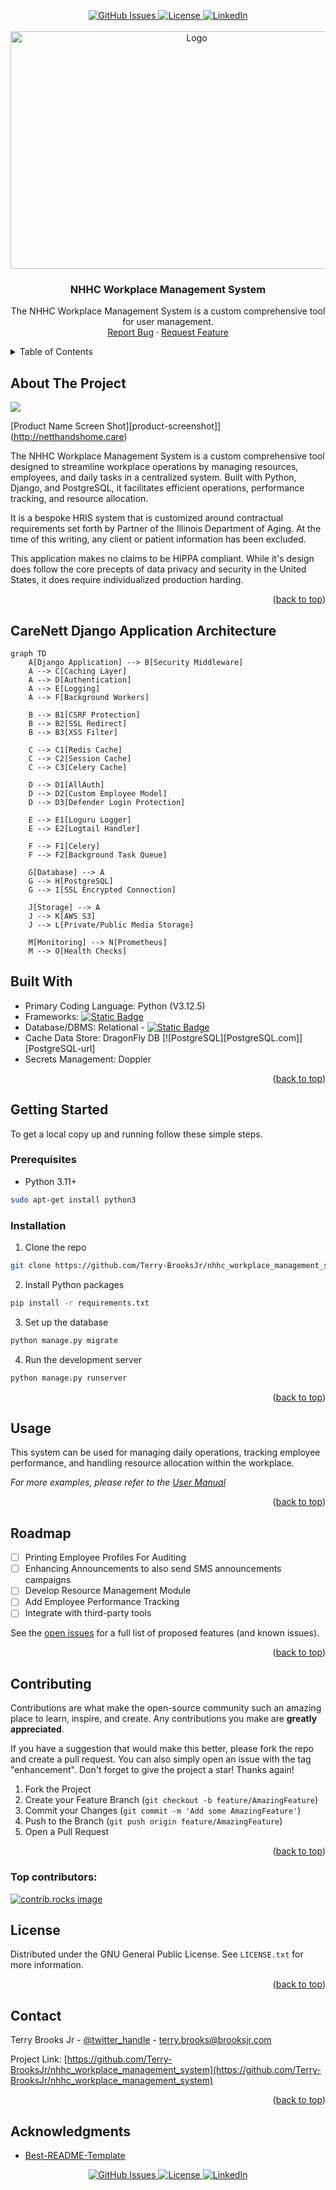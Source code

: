 <a id="readme-top"></a>

<!-- PROJECT SHIELDS -->
<div align="center">

  <a href="https://github.com/Terry-BrooksJr/nhhc_workplace_management_system/issues">
    <img src="https://img.shields.io/github/issues/Terry-BrooksJr/nhhc_workplace_management_system.svg?style=for-the-badge" alt="GitHub Issues">
  </a>
  <a href="https://github.com/Terry-BrooksJr/nhhc_workplace_management_system/blob/master/LICENSE.txt">
    <img src="https://img.shields.io/github/license/Terry-BrooksJr/nhhc_workplace_management_system.svg?style=for-the-badge" alt="License">
  </a>
  <a href="https://linkedin.com/in/terryabrooks">
    <img src="https://img.shields.io/badge/-LinkedIn-black.svg?style=for-the-badge&logo=linkedin&colorB=555" alt="LinkedIn">
  </a>

</div>

<!-- PROJECT LOGO -->
<br />
<div align="center">
  <a href="https://github.com/Terry-BrooksJr/nhhc_workplace_management_system">
    <img src="https://nhhc-chicago.nyc3.digitaloceanspaces.com/static/img/CareNettLogo.png" alt="Logo" width="580" height="380">
  </a>
  <h3 align="center">NHHC Workplace Management System</h3>
  <p align="center">
    The NHHC Workplace Management System is a custom comprehensive tool for user management.    <br />
    <a href="https://github.com/Terry-BrooksJr/nhhc_workplace_management_system/issues/new?labels=bug&template=bug-report---.md">Report Bug</a>
    ·
    <a href="https://github.com/Terry-BrooksJr/nhhc_workplace_management_system/issues/new?labels=enhancement&template=feature-request---.md">Request Feature</a>
  </p>
</div>

<!-- TABLE OF CONTENTS -->

<details>
  <summary>Table of Contents</summary>
  <ol>
    <li>
      <a href="#about-the-project">About The Project</a>
      <ul>
        <li><a href="#built-with">Built With</a></li>
      </ul>
    </li>
    <li>
      <a href="#getting-started">Getting Started</a>
      <ul>
        <li><a href="#prerequisites">Prerequisites</a></li>
        <li><a href="#installation">Installation</a></li>
      </ul>
    </li>
    <li><a href="#usage">Usage</a></li>
    <li><a href="#roadmap">Roadmap</a></li>
    <li><a href="#contributing">Contributing</a></li>
    <li><a href="#license">License</a></li>
    <li><a href="#contact">Contact</a></li>
    <li><a href="#acknowledgments">Acknowledgments</a></li>
  </ol>
</details>

<!-- ABOUT THE PROJECT -->

## About The Project

<img src="https://nhhc-chicago.nyc3.digitaloceanspaces.com/static/img/readme.png"/>

[Product Name Screen Shot][product-screenshot]](http://netthandshome.care)

The NHHC Workplace Management System is a custom comprehensive tool designed to streamline workplace operations by managing resources, employees, and daily tasks in a centralized system. Built with Python, Django, and PostgreSQL, it facilitates efficient operations, performance tracking, and resource allocation.

It is a bespoke HRIS system that is customized around contractual requirements set forth by Partner of the Illinois Department of Aging. At the time of this writing, any client or patient information has been excluded.

This application makes no claims to be HIPPA compliant. While it's design does follow the core precepts of data privacy and security in the United States, it does require individualized production harding.

<p align="right">(<a href="#readme-top">back to top</a>)</p>


## CareNett Django Application Architecture

```mermaid
graph TD
    A[Django Application] --> B[Security Middleware]
    A --> C[Caching Layer]
    A --> D[Authentication]
    A --> E[Logging]
    A --> F[Background Workers]

    B --> B1[CSRF Protection]
    B --> B2[SSL Redirect]
    B --> B3[XSS Filter]

    C --> C1[Redis Cache]
    C --> C2[Session Cache]
    C --> C3[Celery Cache]

    D --> D1[AllAuth]
    D --> D2[Custom Employee Model]
    D --> D3[Defender Login Protection]

    E --> E1[Loguru Logger]
    E --> E2[Logtail Handler]

    F --> F1[Celery]
    F --> F2[Background Task Queue]

    G[Database] --> A
    G --> H[PostgreSQL]
    G --> I[SSL Encrypted Connection]

    J[Storage] --> A
    J --> K[AWS S3]
    J --> L[Private/Public Media Storage]

    M[Monitoring] --> N[Prometheus]
    M --> O[Health Checks]
```
## Built With

* Primary Coding Language: Python (V3.12.5)
* Frameworks: [![Static Badge](https://img.shields.io/badge/Django-DBMS?style=for-the-badge&logo=django&logoColor=white&logoSize=auto&label=V.5.1.1&labelColor=%23092E20&color=%23092E20&cacheSeconds=3600)](https://www.djangoproject.com/https://www.django.org)
* Database/DBMS: Relational - [![Static Badge](https://img.shields.io/badge/Postgres-DBMS?style=for-the-badge&logo=postgresql&logoColor=white&logoSize=auto&label=V.16&labelColor=%230064a5&color=%23d24b03&cacheSeconds=3600)](https://www.postgresql.org/)
* Cache Data Store: DragonFly DB [![PostgreSQL][PostgreSQL.com]][PostgreSQL-url]
* Secrets Management: Doppler

<p align="right">(<a href="#readme-top">back to top</a>)</p>

<!-- GETTING STARTED -->

## Getting Started

To get a local copy up and running follow these simple steps.

### Prerequisites

* Python 3.11+

```sh
sudo apt-get install python3
```

### Installation

1. Clone the repo

```sh
git clone https://github.com/Terry-BrooksJr/nhhc_workplace_management_system.git
```

2. Install Python packages

```sh
pip install -r requirements.txt
```

3. Set up the database

```sh
python manage.py migrate
```

4. Run the development server

```sh
python manage.py runserver
```

<p align="right">(<a href="#readme-top">back to top</a>)</p>

<!-- USAGE EXAMPLES -->

## Usage

This system can be used for managing daily operations, tracking employee performance, and handling resource allocation within the workplace.

_For more examples, please refer to the [User Manual](http://docs.netthandshome.care)_

<p align="right">(<a href="#readme-top">back to top</a>)</p>

<!-- ROADMAP -->

## Roadmap

- [ ] Printing Employee Profiles For Auditing
- [ ] Enhancing Announcements to also send SMS announcements campaigns
- [ ] Develop Resource Management Module
- [ ] Add Employee Performance Tracking
- [ ] Integrate with third-party tools

See the [open issues](https://github.com/Terry-BrooksJr/nhhc_workplace_management_system/issues) for a full list of proposed features (and known issues).

<p align="right">(<a href="#readme-top">back to top</a>)</p>

<!-- CONTRIBUTING -->

## Contributing

Contributions are what make the open-source community such an amazing place to learn, inspire, and create. Any contributions you make are **greatly appreciated**.

If you have a suggestion that would make this better, please fork the repo and create a pull request. You can also simply open an issue with the tag "enhancement".
Don't forget to give the project a star! Thanks again!

1. Fork the Project
2. Create your Feature Branch (`git checkout -b feature/AmazingFeature`)
3. Commit your Changes (`git commit -m 'Add some AmazingFeature'`)
4. Push to the Branch (`git push origin feature/AmazingFeature`)
5. Open a Pull Request

<p align="right">(<a href="#readme-top">back to top</a>)</p>

### Top contributors:

<a href="https://github.com/Terry-BrooksJr/nhhc_workplace_management_system/graphs/contributors">
  <img src="https://contrib.rocks/image?repo=Terry-BrooksJr/nhhc_workplace_management_system" alt="contrib.rocks image" />
</a>

<!-- LICENSE -->

## License

Distributed under the GNU General Public License. See `LICENSE.txt` for more information.

<p align="right">(<a href="#readme-top">back to top</a>)</p>

<!-- CONTACT -->

## Contact

Terry Brooks Jr - [@twitter_handle](https://twitter.com/NomadicSaaS_PM) - terry.brooks@brooksjr.com

Project Link: [https://github.com/Terry-BrooksJr/nhhc_workplace_management_system](https://github.com/Terry-BrooksJr/nhhc_workplace_management_system)

<p align="right">(<a href="#readme-top">back to top</a>)</p>

<!-- ACKNOWLEDGMENTS -->

## Acknowledgments

* [Best-README-Template](https://github.com/othneildrew/Best-README-Template)

<div align="center">

  <a href="https://github.com/Terry-BrooksJr/nhhc_workplace_management_system/issues">
    <img src="https://img.shields.io/github/issues/Terry-BrooksJr/nhhc_workplace_management_system.svg?style=for-the-badge" alt="GitHub Issues">
  </a>
  <a href="https://github.com/Terry-BrooksJr/nhhc_workplace_management_system/blob/master/LICENSE.txt">
    <img src="https://img.shields.io/github/license/Terry-BrooksJr/nhhc_workplace_management_system.svg?style=for-the-badge" alt="License">
  </a>
  <a href="https://linkedin.com/in/terryabrooks">
    <img src="https://img.shields.io/badge/-LinkedIn-black.svg?style=for-the-badge&logo=linkedin&colorB=555" alt="LinkedIn">
  </a>

</div>




